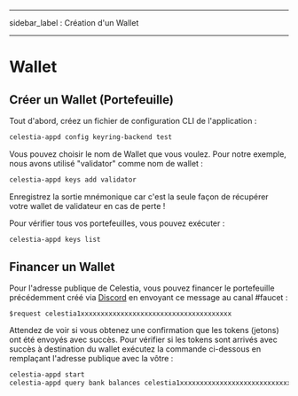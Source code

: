 - - -
sidebar_label : Création d'un Wallet
- - -

# Wallet

## Créer un Wallet (Portefeuille)

Tout d'abord, créez un fichier de configuration CLI de l'application :

```sh
celestia-appd config keyring-backend test
```

Vous pouvez choisir le nom de Wallet que vous voulez. Pour notre exemple, nous avons utilisé "validator" comme nom de wallet :

```sh
celestia-appd keys add validator
```

Enregistrez la sortie mnémonique car c'est la seule façon de récupérer votre wallet de validateur en cas de perte !

Pour vérifier tous vos portefeuilles, vous pouvez exécuter :

```sh
celestia-appd keys list
```

## Financer un Wallet

Pour l'adresse publique de Celestia, vous pouvez financer le portefeuille précédemment créé via [Discord](https://discord.gg/celestiacommunity) en envoyant ce message au canal #faucet :

```text
$request celestia1xxxxxxxxxxxxxxxxxxxxxxxxxxxxxxxxxxxxxx
```

Attendez de voir si vous obtenez une confirmation que les tokens (jetons) ont été envoyés avec succès. Pour vérifier si les tokens sont arrivés avec succès à destination du wallet exécutez la commande ci-dessous en remplaçant l'adresse publique avec la vôtre :

```sh
celestia-appd start
celestia-appd query bank balances celestia1xxxxxxxxxxxxxxxxxxxxxxxxxxxxxxxxxxxxxx
```
